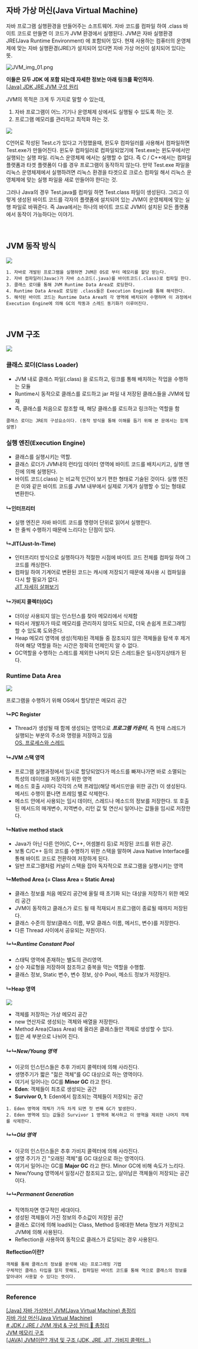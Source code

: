 ## 자바 가상 머신(Java Virtual Machine)

자바 프로그램 실행환경을 만들어주는 소프트웨어. 자바 코드를 컴파일 하여 .class 바이트 코드로 만들면 이 코드가 JVM 환경에서 실행된다. JVM은 자바 실행환경 JRE(Java Runtime Environment) 에 포함되어 있다. 현재 사용하는 컴퓨터의 운영체제에 맞는 자바 실행환경(JRE)가 설치되어 있다면 자바 가상 머신이 설치되어 있다는 뜻.

![JVM_img_01.png](../Img/JVM_img_01.png)

**이들은 모두 JDK 에 포함 되는데 자세한 정보는 아래 링크를 확인하자.**  
[[Java] JDK JRE JVM 구성 원리]([Java]%20JDK%20JRE%20JVM%20구성%20원리.md)

JVM의 목적은 크게 두 가지로 말할 수 있는데,
1. 자바 프로그램이 어느 기기나 운영체제 상에서도 실행될 수 있도록 하는 것.
2. 프로그램 메모리를 관리하고 최적화 하는 것.

![](../Img/JVM_img_02.png)

C언어로 작성된 Test.c가 있다고 가정했을때, 윈도우 컴파일러를 사용해서 컴파일하면 Test.exe가 만들어진다. 윈도우 컴파일러로 컴파일되었기에 Test.exe는 윈도우에서만 실행되는 실행 파일. 리눅스 운영체제 에서는 실행할 수 없다. 즉 C / C++에서는 컴파일 플랫폼과 타겟 플랫폼이 다를 경우 프로그램이 동작하지 않는다. 만약 Test.exe 파일을 리눅스 운영체제에서 실행하려면 리눅스 환경을 타겟으로 크로스 컴파일 해서 리눅스 운영체제에 맞는 실행 파일을 새로 만들어야 한다는 것.

그러나 Java의 경우 Test.java를 컴파일 하면 Test.class 파일이 생성된다. 그리고 이렇게 생성된 바이트 코드를 각자의 플랫폼에 설치되어 있는 JVM이 운영체제에 맞는 실행 파일로 바꿔준다. 즉 Java에서는 하나의 바이트 코드로 JVM이 설치된 모든 플랫폼에서 동작이 가능하다는 이야기.

<br>

## JVM 동작 방식
![](../Img/JVM_img_03.png)
```
1. 자바로 개발된 프로그램을 실행하면 JVM은 OS로 부터 메모리를 할당 받는다.  
2. 자바 컴파일러(Javac)가 자바 소스코드(.java)를 바이트코드(.class)로 컴파일 한다. 
3. 클래스 로더를 통해 JVM Runtime Data Area로 로딩한다.
4. Runtime Data Area로 로딩된 .class들은 Execution Engine을 통해 해석한다.
5. 해석된 바이트 코드는 Runtime Data Area의 각 영역에 배치되어 수행하며 이 과정에서 Execution Engine에 의해 GC의 작동과 스레드 동기화가 이루어진다.
```

<br>

## JVM 구조
![](../Img/JVM_img_04.png)

### 클래스 로더(Class Loader)
- JVM 내로 클래스 파일(.class) 을 로드하고, 링크를 통해 배치하는 작업을 수행하는 모듈
- Runtime시 동적으로 클래스를 로드하고 jar 파일 내 저장된 클래스들을 JVM에 탑재
- 즉, 클래스를 처음으로 참조할 때, 해당 클래스를 로드하고 링크하는 역할을 함

`클래스 로더는 JRE의 구성요소이다. (동작 방식을 통해 이해를 돕기 위해 본 문에서는 함께 설명)`

### 실행 엔진(Execution Engine)
- 클래스를 실행시키는 역할.
- 클래스 로더가 JVM내의 런타임 데이터 영역에 바이트 코드를 배치시키고, 실행 엔진에 의해 실행된다.
- 바이트 코드(.class) 는 비교적 인간이 보기 편한 형태로 기술된 것이다. 실행 엔진은 이와 같은 바이트 코드를 JVM 내부에서 실제로 기계가 실행할 수 있는 형태로 변환한다.

#### ↳인터프리터
- 실행 엔진은 자바 바이트 코드를 명령어 단위로 읽어서 실행한다.
- 한 줄씩 수행하기 때문에 느리다는 단점이 있다.

#### ↳JIT(Just-In-Time)
- 인터프리터 방식으로 실행하다가 적절한 시점에 바이트 코드 전체를 컴파일 하여 그 코드를 캐싱한다.
- 컴파일 하여 기계어로 변환된 코드는 캐시에 저장되기 때문에 재사용 시 컴파일을 다시 할 필요가 없다.  
[JIT 자세히 살펴보기]([Java]%20JIT%20란?.md)

#### ↳가비지 콜렉터(GC)
- 더이상 사용되지 않는 인스턴스를 찾아 메모리에서 삭제함
- 따라서 개발자가 따로 메모리를 관리하지 않아도 되므로, 더욱 손쉽게 프로그래밍 할 수 있도록 도와준다.
- Heap 메모리 영역에 생성(적재)된 객체들 중 잠조되지 않은 객체들을 탐색 후 제거하며 해당 역할을 하는 시간은 정확히 언제인지 알 수 없다.
- GC역할을 수행하는 스레드를 제외한 나머지 모든 스레드들은 일시정지상태가 된다.

### Runtime Data Area
![](../Img/JVM_img_05.png)

프로그램을 수행하기 위해 OS에서 할당받은 메모리 공간

#### ↳PC Register
- Thread가 생성될 때 함께 생성되는 영역으로 ***프로그램 카운터***, 즉 현재 스레드가 실행되는 부분의 주소와 명령을 저장하고 있음  
[OS. 프로세스와 스레드](../OS/OS.%20프로세스와%20스레드.md)

#### ↳JVM 스택 영역
- 프로그램 실행과정에서 임시로 할당되었다가 메소드를 빠져나가면 바로 소멸되는 특성의 데이터를 저장하기 위한 영역
- 메소드 호출 시마다 각각의 스택 프레임(해당 메서드만을 위한 공간) 이 생성된다. 메서드 수행이 띁나면 프레임 별로 삭제한다.
- 메소드 안에서 사용되는 임시 데이터, 스레드나 메소드의 정보를 저장한다. 또 호출된 메서드의 매개변수, 지역변수, 리턴 값 및 연산시 일어나는 값들을 임시로 저장한다.

#### ↳Native method stack
- Java가 아닌 다른 언어(C, C++, 어셈블리 등)로 저장된 코드를 위한 공간.
- 보통 C/C++ 등의 코드를 수행하기 위한 스택을 말하며 Java Native Interface를 통해 바이트 코드로 전환하여 저장하게 된다.
- 일반 프로그램처럼 커널이 스택을 잡아 독자적으로 프로그램을 실행시키는 영역

#### ↳Method Area (= Class Area = Static Area)
- 클래스 정보를 처음 메모리 공간에 올릴 때 초기화 되는 대상을 저장하기 위한 메모리 공간
- JVM이 동작하고 클래스가 로드 될 때 적재되서 프로그램이 종료될 때까지 저장된다.
- 클래스 수준의 정보(클래스 이름, 부모 클래스 이름, 메서드, 변수)를 저장한다.
- 다른 Thread 사이에서 공유되는 자원이다.

##### ↳↳Runtime Constant Pool
- 스태틱 영역에 존재하는 별도의 관리영역.
- 상수 자료형을 저장하여 참조하고 중복을 막는 역할을 수행함.
- 클래스 정보, Static 변수, 변수 정보, 상수 Pool, 메소드 정보가 저장된다.

#### ↳Heap 영역
![](../Img/JVM_img_06.png)  
- 객체를 저장하는 가상 메모리 공간
- new 연산자로 생성되는 객체와 배열을 저장한다.
- Method Area(Class Area) 에 올라온 클래스들만 객체로 생성할 수 있다.
- 힙은 세 부분으로 나뉘어 진다.

##### ↳↳New/Young 영역
- 이곳의 인스턴스들은 추후 가비지 콜렉터에 의해 사라진다.
- 생명주기가 짧은 "젊은 객체"를 GC 대상으로 하는 영역이다.
- 여기서 일어나는 GC를 **Minor GC** 라고 한다.
- **Eden**: 객체들이 최초로 생성되는 공간
- **Survivor 0, 1**: Eden에서 참조되는 객체들이 저장되는 공간
```
1. Eden 영역에 객체가 가득 차게 되면 첫 번째 GC가 발생한다.
2. Eden 영역에 있는 값들은 Survivor 1 영역에 복사하고 이 영역을 제외한 나머지 객체를 삭제한다.
```

##### ↳↳Old 영역
- 이곳의 인스턴스들은 추후 가비지 콜렉터에 의해 사라진다.
- 생명 주기가 긴 "오래된 객체"를 GC 대상으로 하는 영역이다.
- 여기서 일어나는 GC를 **Major GC** 라고 한다. Minor GC에 비해 속도가 느리다.
- New/Young 영역에서 일정시간 참조되고 있는, 살아남은 객체들이 저장되는 공간이다.

##### ↳↳Permanent Generation
- 직역하자면 영구적인 세대이다.
- 생성된 객체들이 가진 정보의 주소값이 저장된 공간
- 클래스 로더에 의해 load되는 Class, Method 등에대한 Meta 정보가 저장되고 JVM에 의해 사용된다.
- Reflection을 사용하여 동적으로 클래스가 로딩되는 경우 사용된다.

**Reflection이란?**
```
객체를 통해 클래스의 정보를 분석해 내는 프로그래밍 기법
구체적인 클래스 타입을 알지 못해도, 컴파일된 바이트 코드를 통해 역으로 클래스의 정보를 알아내어 사용할 수 있다는 뜻이다.
```

---

### Reference

[[Java] 자바 가상머신 JVM(Java Virtual Machine) 총정리](https://coding-factory.tistory.com/827)  
[자바 가상 머신(Java Virtual Machine)](https://github.com/gyoogle/tech-interview-for-developer/blob/master/Language/%5Bjava%5D%20%EC%9E%90%EB%B0%94%20%EA%B0%80%EC%83%81%20%EB%A8%B8%EC%8B%A0(Java%20Virtual%20Machine).md#%EC%9E%90%EB%B0%94-%EA%B0%80%EC%83%81-%EB%A8%B8%EC%8B%A0java-virtual-machine)  
[# JDK / JRE / JVM 개념 & 구성 원리 💯 총정리](https://inpa.tistory.com/entry/JAVA-%E2%98%95-JDK-JRE-JVM-%EA%B0%9C%EB%85%90-%EA%B5%AC%EC%84%B1-%EC%9B%90%EB%A6%AC-%F0%9F%92%AF-%EC%99%84%EB%B2%BD-%EC%B4%9D%EC%A0%95%EB%A6%AC)  
[JVM 메모리 구조](https://github.com/devFancy/2023-CS-Study/blob/main/java/java_jvm_architecture.md)  
[[JAVA] JVM이란? 개념 및 구조 (JDK, JRE, JIT, 가비지 콜렉터...)](https://doozi0316.tistory.com/entry/1%EC%A3%BC%EC%B0%A8-JVM%EC%9D%80-%EB%AC%B4%EC%97%87%EC%9D%B4%EB%A9%B0-%EC%9E%90%EB%B0%94-%EC%BD%94%EB%93%9C%EB%8A%94-%EC%96%B4%EB%96%BB%EA%B2%8C-%EC%8B%A4%ED%96%89%ED%95%98%EB%8A%94-%EA%B2%83%EC%9D%B8%EA%B0%80)